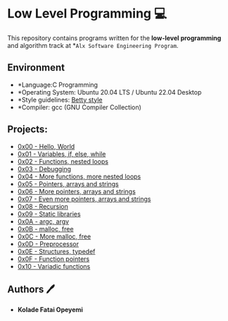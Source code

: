 # Low Level Programming :computer:

This repository contains programs written for the **low-level programming** and algorithm track at *`Alx Software Engineering Program`. 

## Environment 
* *Language:C Programming 
* *Operating System: Ubuntu 20.04 LTS / Ubuntu 22.04 Desktop
* *Style guidelines: [Betty style](https://github.com/holbertonschool/Betty)
* *Compiler: gcc (GNU Compiler Collection)

## Projects:

* [0x00 - Hello, World](./0x00-hello_world)
* [0x01 - Variables, if, else, while](./0x01-variables_if_else_while)
* [0x02 - Functions, nested loops](./0x02-functions_nested_loops)
* [0x03 - Debugging](./0x03-debugging)
* [0x04 - More functions, more nested loops](./0x04-more_functions_nested_loops)
* [0x05 - Pointers, arrays and strings](./0x05-pointers_arrays_strings)
* [0x06 - More pointers, arrays and strings](./0x06-pointers_arrays_strings)
* [0x07 - Even more pointers, arrays and strings](./0x07-pointers_arrays_strings)
* [0x08 - Recursion](./0x08-recursion)
* [0x09 - Static libraries](./0x09-static_libraries)
* [0x0A - argc, argv](./0x0A-argc_argv)
* [0x0B - malloc, free](./0x0B-malloc_free)
* [0x0C - More malloc, free](./0x0C-more_malloc_free)
* [0x0D - Preprocessor](./0x0D-preprocessor)
* [0x0E - Structures, typedef](./0x0E-structures_typedef)
* [0x0F - Function pointers](./0x0F-function_pointers)
* [0x10 - Variadic functions](./0x10-variadic_functions)

## Authors :pen:

* **Kolade Fatai Opeyemi**

